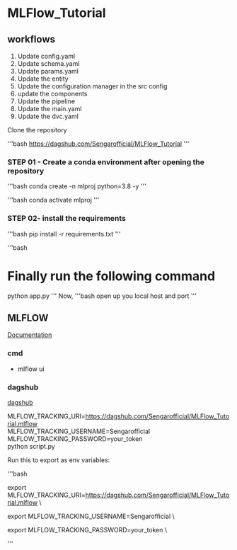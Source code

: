 # MLFlow_Tutorial 

## workflows 

1. Update config.yaml
2. Update schema.yaml
3. Update params.yaml
4. Update the entity
5. Update the configuration manager in the src config
6. update the components
7. Update the pipeline
8. Update the main.yaml
9. Update the dvc.yaml
    


Clone the repository

'''bash
https://dagshub.com/Sengarofficial/MLFlow_Tutorial
'''

### STEP 01 - Create a conda environment after opening the repository 

'''bash
conda create -n mlproj python=3.8 -y
'''

'''bash
conda activate mlproj
'''

### STEP 02- install the requirements
'''bash
pip install -r requirements.txt
'''

'''bash
# Finally run the following command
python app.py
'''
Now, 
'''bash
open up you local host and port 
'''

## MLFLOW 

[Documentation](https://https://mlflow.org/docs/latest/index.html)

### cmd 
- mlflow ui


### dagshub
[dagshub](https://dagshub.com/)

MLFLOW_TRACKING_URI=https://dagshub.com/Sengarofficial/MLFlow_Tutorial.mlflow \
MLFLOW_TRACKING_USERNAME=Sengarofficial \
MLFLOW_TRACKING_PASSWORD=your_token  \
python script.py

Run this to export as env variables:

'''bash

export MLFLOW_TRACKING_URI=https://dagshub.com/Sengarofficial/MLFlow_Tutorial.mlflow \

export MLFLOW_TRACKING_USERNAME=Sengarofficial \

export MLFLOW_TRACKING_PASSWORD=your_token  \

'''
